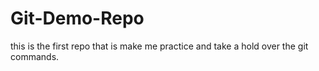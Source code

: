 # Git-Demo-Repo
this is the first repo that is make me practice and take a hold over the git commands.
